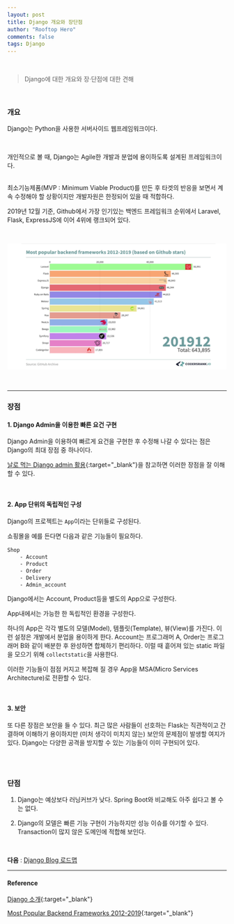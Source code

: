 ```yaml
---
layout: post
title: Django 개요와 장단점
author: "Rooftop Hero"
comments: false
tags: Django
---
```

<br>

> Django에 대한 개요와 장·단점에 대한 견해

<br>

### 개요 

Django는 Python을 사용한 서버사이드 웹프레임워크이다.

<br>

개인적으로 볼 때, Django는 Agile한 개발과 분업에 용이하도록 설계된 프레임워크이다.

<br>
최소기능제품(MVP : Minimum Viable Product)를 만든 후 타겟의 반응을 보면서 계속 수정해야 할 상황이지만 개발자원은 한정되어 있을 때 적합하다.

<br>

2019년 12월 기준, Github에서 가장 인기있는 백엔드 프레임워크 순위에서 Laravel, Flask, ExpressJS에 이어 4위에 랭크되어 있다.

<br>

![popular_framework.png](/images/posts/2020-11-17/popular_framework.png)

<br>

---

### 장점

#### 1. Django Admin을 이용한 빠른 요건 구현

Django Admin을 이용하여 빠르게 요건을 구현한 후 수정해 나갈 수 있다는 점은 Django의 최대 장점 중 하나이다. 

[날로 먹는 Django admin 활용](https://www.slideshare.net/hannal.cha/django-admin-81652288){:target="_blank"}을 참고하면 이러한 장점을 잘 이해할 수 있다.

<br>

#### 2. App 단위의 독립적인 구성 

Django의 프로젝트는 ```App```이라는 단위들로 구성된다.

쇼핑몰을 예를 든다면 다음과 같은 기능들이 필요하다.
```
Shop
    - Account 
    - Product
    - Order
    - Delivery
    - Admin_account
```

Django에서는 Account, Product등을 별도의 App으로 구성한다. 

App내에서는 가능한 한 독립적인 환경을 구성한다.

하나의 App은 각각 별도의 모델(Model), 템플릿(Template), 뷰(View)를 가진다. 이런 설정은 개발에서 분업을 용이하게 한다.
Account는 프로그래머 A, Order는 프로그래머 B와 같이 배분한 후 완성하면 합체하기 편리하다. 
이럴 때 흩어져 있는 static 파일을 모으기 위해 ```collectstatic```을 사용한다.

이러한 기능들이 점점 커지고 복잡해 질 경우 App을 MSA(Micro Services Architecture)로 전환할 수 있다.

<br>

#### 3. 보안 

또 다른 장점은 보안을 들 수 있다. 최근 많은 사람들이 선호하는 Flask는 직관적이고 간결하며 이해하기 용이하지만 (미처 생각이 미치지 않는) 보안의 문제점이 발생할 여지가 있다. 
Django는 다양한 공격을 방지할 수 있는 기능들이 이미 구현되어 있다.

<br>
<br>

### 단점


1. Django는 예상보다 러닝커브가 낮다. Spring Boot와 비교해도 아주 쉽다고 볼 수는 없다. 

2. Django의 모델은 빠른 기능 구현이 가능하지만 성능 이슈를 야기할 수 있다. Transaction이 많지 않은 도메인에 적합해 보인다. 

<br>


**다음** : [Django Blog 로드맵](/2020/12/14/Django-Blog-Minimal-Requirement-Specification)  

---

#### Reference

[Django 소개](https://developer.mozilla.org/ko/docs/Learn/Server-side/Django/Introduction){:target="_blank"}

[Most Popular Backend Frameworks 2012-2019](https://www.youtube.com/watch?v=8FQ4zW_F_Iw){:target="_blank"}



